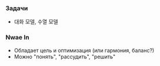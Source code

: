 ### Задачи
- 대화 모델, 수열 모델

### Nwae In
- Обладает цель и оптимизация (или гармония, баланс?)
- Можно "понять", "рассудить", "решить"

